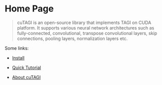 <!-------------------------------------------------------------------
File:         tutorial.md
Description:  FNN tutorial with 1D data
Authors:      Miquel Florensa & Luong-Ha Nguyen & James-A. Goulet
Created:      March 04, 2023
Updated:      March 04, 2023
Contact:      miquelflorensa11@gmail.com & luongha.nguyen@gmail.com & james.goulet@polymtl.ca
Copyright (c) 2023 Miquel Florensa & Luong-Ha Nguyen & James-A. Goulet. Some rights reserved.
-------------------------------------------------------------------->

# Home Page

> cuTAGI is an open-source library that implements TAGI on CUDA platform. It supports various neural network architectures such as fully-connected, convolutional, transpose convolutional layers, skip connections, pooling layers, normalization layers etc.


Some links:

- [Install](guide/install.md)
- [Quick Tutorial](guide/quick-tutorial.md)

- [About cuTAGI](about.md)